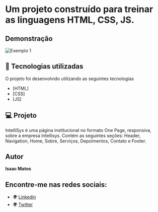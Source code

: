 # Um projeto construído para treinar as linguagens HTML, CSS, JS.

## Demonstração

<img src="" alt="Exemplo 1">

## 🚀 Tecnologias utilizadas

O projeto foi desenvolvido utilizando as seguintes tecnologias

- [HTML]
- [CSS]
- [JS]

## 💻 Projeto

IntelliSys é uma página institucional no formato One Page, responsiva, sobre a empresa Intellisys. Contém as seguintes seções: Header, Navigation, Home, Sobre, Serviços, Depoimentos, Contato e Footer.

## Autor

**Isaac Matos**

## Encontre-me nas redes sociais:

- 🌍 [Linkedin](https://www.linkedin.com/in/isaac-matos-568b6911a/)
- 🌍 [Twitter](https://twitter.com/ic_matos)
